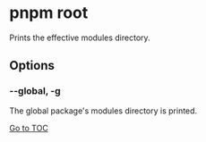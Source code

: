 
# pnpm root


Prints the effective modules directory.

## Options

### --global, -g

The global package's modules directory is printed.

<span style='float: footnote;'><a href="../index.html#toc">Go to TOC</a></span>
